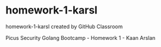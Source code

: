# homework-1-karsl
homework-1-karsl created by GitHub Classroom

Picus Security Golang Bootcamp - Homework 1 - Kaan Arslan
